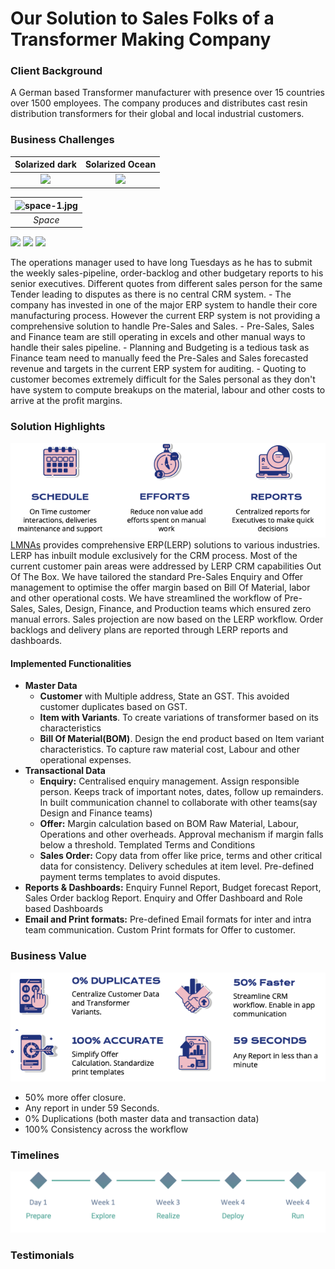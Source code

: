 
# Our Solution to Sales Folks of a Transformer Making Company

### Client Background
A German based Transformer manufacturer with presence over 15 countries over 1500 employees. The company produces and distributes cast resin distribution transformers for their global and local industrial customers. 
### Business Challenges
Solarized dark             |  Solarized Ocean
:-------------------------:|:-------------------------:
<img src="https://img-premium.flaticon.com/png/512/3339/premium/3339155.png?token=exp=1632583405~hmac=ec2d12966b3f180a7b0c9ee680b71228" width="200"/>|  <img src="https://cdn-icons-png.flaticon.com/512/3107/3107793.png"  width="200"/>

| ![space-1.jpg](http://www.storywarren.com/wp-content/uploads/2016/09/space-1.jpg) | 
|:--:| 
| *Space* |

<p float="left">
  <img src="https://img-premium.flaticon.com/png/512/4176/premium/4176976.png?token=exp=1632582905~hmac=0bbd0c290006aed48934baf9c0434b5b" width="100" />
  <img src="https://cdn-icons-png.flaticon.com/512/1180/1180708.png" width="100" /> 
  <img src="https://cdn-icons-png.flaticon.com/512/3531/3531568.png" width="100" />
</p>
The operations manager used to have long Tuesdays as he has to submit the weekly sales-pipeline, order-backlog and other budgetary reports to his senior executives.
Different quotes from different sales person for the same Tender leading to disputes as there is no central CRM system.
 - The company has invested in one of the major ERP system to handle their  core manufacturing process. However the current ERP system is not providing a comprehensive solution to handle Pre-Sales and Sales. 
 - Pre-Sales, Sales and Finance team are still operating in excels and other manual ways to handle their sales pipeline.
 - Planning and Budgeting is a tedious task as Finance team need to manually feed the Pre-Sales and Sales forecasted revenue and targets in the current ERP system for auditing. 
 - Quoting to customer becomes extremely difficult for the Sales personal as they don't have system to compute breakups on the material, labour and other costs to arrive at the profit margins.

### Solution Highlights
![enter image description here](https://github.com/lmnaslimited/marketing/blob/week35/linkedin/post/week35/assets/SGB%20Requirements.png?raw=true)
[LMNAs](https://lmnas.com) provides comprehensive ERP(LERP) solutions to various industries. LERP has inbuilt module exclusively for the CRM process. Most of the current customer pain areas were addressed by LERP CRM capabilities Out Of The Box.
We have tailored the standard Pre-Sales Enquiry and Offer management to optimise the offer margin based on Bill Of Material, labor and other operational costs.
We have streamlined the workflow of Pre-Sales, Sales, Design, Finance, and Production teams which ensured zero manual errors. Sales projection are now  based on the LERP workflow. Order backlogs and delivery plans are reported through LERP reports and dashboards.
#### Implemented Functionalities

 - **Master Data**
	 - **Customer** with Multiple address, State an GST. This avoided customer duplicates based on GST.
	 - **Item with Variants**. To create variations of transformer based on its characteristics
	 - **Bill Of Material(BOM)**. Design the end product based on Item variant characteristics. To capture raw material cost, Labour and other operational expenses. 
 - **Transactional Data**
	 - **Enquiry:** Centralised enquiry management. Assign responsible person. Keeps track of important notes, dates, follow up remainders. In built communication channel to collaborate with other teams(say Design and Finance teams)
	 - **Offer:** Margin calculation based on BOM Raw Material, Labour, Operations and other overheads. Approval mechanism if margin falls below a threshold. Templated Terms and Conditions
	 - **Sales Order:** Copy data from offer like price, terms and other critical data for consistency. Delivery schedules at item level. Pre-defined payment terms templates to avoid disputes.
 - **Reports & Dashboards:** Enquiry Funnel Report, Budget forecast Report, Sales Order backlog Report. Enquiry and Offer Dashboard and Role based Dashboards
 - **Email and Print formats:** Pre-defined Email formats for inter and intra team communication. Custom Print formats for Offer to customer.

### Business Value
![enter image description here](https://github.com/lmnaslimited/marketing/blob/week35/linkedin/post/week35/assets/SGB%20Business%20value.png?raw=true)
 - 50% more offer closure. 
 - Any report in under 59 Seconds. 
 - 0% Duplications (both master data and transaction data) 
 - 100% Consistency across the workflow
### Timelines
![enter image description here](https://github.com/lmnaslimited/marketing/blob/week35/linkedin/post/week35/assets/project-timings.png?raw=true)

### Testimonials


<!--stackedit_data:
eyJoaXN0b3J5IjpbLTEwODUwMDAxOTQsMTk1MTc2NjU3MCwtMj
A0Mjc4NzMzNiwtMTUxMjc3OTc2Niw2NTI0MjE4NDksLTE2MTMz
Njc5NjcsLTY5ODI1NjU4MywtMTc4ODcyMDUzNywtMTk4NzUxNz
E5NSwxNzgzMTc2ODEsLTEyMTIxMjc2NDEsMTA0NzA4NDEzMSwt
MzMyODM3Mjc4LC04MDg3OTI5MzcsLTk3NjM1MTc2NywxOTUwMj
YyNTkwLDE3Nzk5NTI2OTQsLTc5MTExMjcyMSwtMjA4MjAxNTIz
Nyw2MjUzOTI0ODJdfQ==
-->